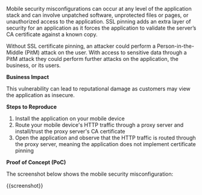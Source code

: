Mobile security misconfigurations can occur at any level of the application stack and can involve unpatched software, unprotected files or pages, or unauthorized access to the application. SSL pinning adds an extra layer of security for an application as it forces the application to validate the server’s CA certificate against a known copy.

Without SSL certificate pinning, an attacker could perform a Person-in-the-Middle (PitM) attack on the user. With access to sensitive data through a PitM attack they could perform further attacks on the application, the business, or its users.

**Business Impact**

This vulnerability can lead to reputational damage as customers may view the application as insecure.

**Steps to Reproduce**

1. Install the application on your mobile device
1. Route your mobile device's HTTP traffic through a proxy server and install/trust the proxy server's CA certificate
1. Open the application and observe that the HTTP traffic is routed through the proxy server, meaning the application does not implement certificate pinning

**Proof of Concept (PoC)**

The screenshot below shows the mobile security misconfiguration:

{{screenshot}}
